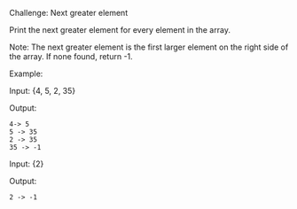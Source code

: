 Challenge: Next greater element

Print the next greater element for every element in the array.

Note: The next greater element is the first larger element on the right side of the array. If none found, return -1.

Example:

Input: {4, 5, 2, 35}

Output:

    4-> 5
    5 -> 35
    2 -> 35
    35 -> -1
Input: {2}

Output:

    2 -> -1